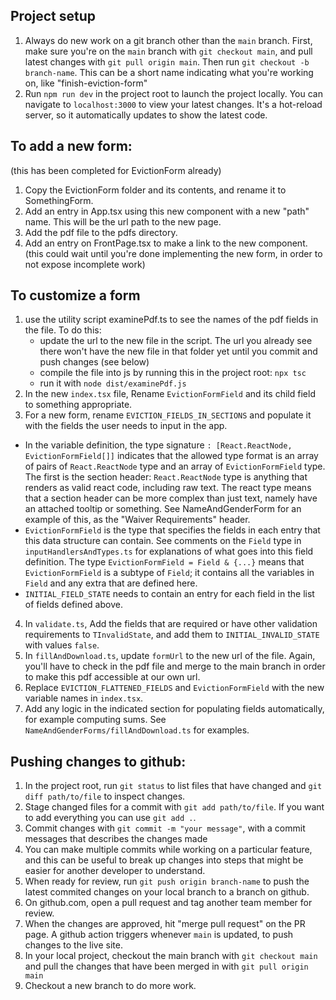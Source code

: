 ## Project setup

1.  Always do new work on a git branch other than the `main` branch. First, make sure you're on the `main` branch with `git checkout main`, and pull latest changes with `git pull origin main`. Then run `git checkout -b branch-name`. This can be a short name indicating what you're working on, like "finish-eviction-form"
2.  Run `npm run dev` in the project root to launch the project locally. You can navigate to `localhost:3000` to view your latest changes. It's a hot-reload server, so it automatically updates to show the latest code.

## To add a new form:

(this has been completed for EvictionForm already)

1.  Copy the EvictionForm folder and its contents, and rename it to SomethingForm.
2.  Add an entry in App.tsx using this new component with a new "path" name. This will be the url path to the new page.
3.  Add the pdf file to the pdfs directory.
4.  Add an entry on FrontPage.tsx to make a link to the new component. (this could wait until you're done implementing the new form, in order to not expose incomplete work)

## To customize a form

1.  use the utility script examinePdf.ts to see the names of the pdf fields in the file. To do this:
    - update the url to the new file in the script. The url you already see there won't have the new file in that folder yet until you commit and push changes (see below)
    - compile the file into js by running this in the project root: `npx tsc`
    - run it with `node dist/examinePdf.js`
2.  In the new `index.tsx` file, Rename `EvictionFormField` and its child field to something appropriate.
3.  For a new form, rename `EVICTION_FIELDS_IN_SECTIONS` and populate it with the fields the user needs to input in the app.

- In the variable definition, the type signature `: [React.ReactNode, EvictionFormField[]]` indicates that the allowed type format is an array of pairs of `React.ReactNode` type and an array of `EvictionFormField` type. The first is the section header: `React.ReactNode` type is anything that renders as valid react code, including raw text. The react type means that a section header can be more complex than just text, namely have an attached tooltip or something. See NameAndGenderForm for an example of this, as the "Waiver Requirements" header.
- `EvictionFormField` is the type that specifies the fields in each entry that this data structure can contain. See comments on the `Field` type in `inputHandlersAndTypes.ts` for explanations of what goes into this field definition. The type `EvictionFormField = Field & {...}` means that `EvictionFormField` is a subtype of `Field`; it contains all the variables in `Field` and any extra that are defined here.
- `INITIAL_FIELD_STATE` needs to contain an entry for each field in the list of fields defined above.

4. In `validate.ts`, Add the fields that are required or have other validation requirements to `TInvalidState`, and add them to `INITIAL_INVALID_STATE` with values `false`.
5. In `fillAndDownload.ts`, update `formUrl` to the new url of the file. Again, you'll have to check in the pdf file and merge to the main branch in order to make this pdf accessible at our own url.
6. Replace `EVICTION_FLATTENED_FIELDS` and `EvictionFormField` with the new variable names in `index.tsx`.
7. Add any logic in the indicated section for populating fields automatically, for example computing sums. See `NameAndGenderForms/fillAndDownload.ts` for examples.

## Pushing changes to github:

1.  In the project root, run `git status` to list files that have changed and `git diff path/to/file` to inspect changes.
2.  Stage changed files for a commit with `git add path/to/file`. If you want to add everything you can use `git add .`.
3.  Commit changes with `git commit -m "your message"`, with a commit messages that describes the changes made
4.  You can make multiple commits while working on a particular feature, and this can be useful to break up changes into steps that might be easier for another developer to understand.
5.  When ready for review, run `git push origin branch-name` to push the latest commited changes on your local branch to a branch on github.
6.  On github.com, open a pull request and tag another team member for review.
7.  When the changes are approved, hit "merge pull request" on the PR page. A github action triggers whenever `main` is updated, to push changes to the live site.
8.  In your local project, checkout the main branch with `git checkout main` and pull the changes that have been merged in with `git pull origin main`
9.  Checkout a new branch to do more work.
